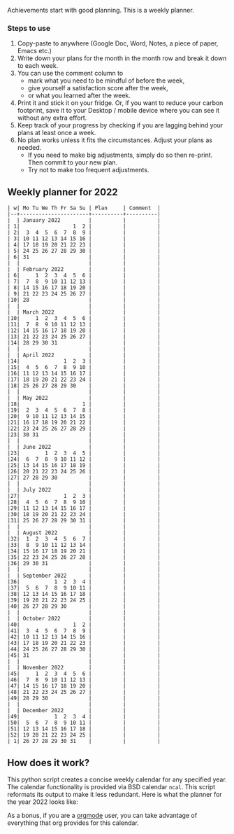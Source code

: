 Achievements start with good planning. This is a weekly planner. 

### Steps to use
1. Copy-paste to anywhere (Google Doc, Word, Notes, a piece of paper, Emacs etc.)
1. Write down your plans for the month in the month row and break it down to each week. 
1. You can use the comment column to 
    - mark what you need to be mindful of before the week,
    - give yourself a satisfaction score after the week, 
    - or what you learned after the week.
1. Print it and stick it on your fridge. Or, if you want to reduce your carbon footprint, save it to your Desktop / mobile device where you can see it without any extra effort.
1. Keep track of your progress by checking if you are lagging behind your plans at least once a week.
1. No plan works unless it fits the circumstances. Adjust your plans as needed. 
    - If you need to make big adjustments, simply do so then re-print. Then commit to your new plan.
    - Try not to make too frequent adjustments.

## Weekly planner for 2022
``` {org}
| w| Mo Tu We Th Fr Sa Su | Plan     | Comment  |
|--+----------------------+----------+----------|
|  | January 2022         |          |          |
| 1|                 1  2 |          |          |
| 2|  3  4  5  6  7  8  9 |          |          |
| 3| 10 11 12 13 14 15 16 |          |          |
| 4| 17 18 19 20 21 22 23 |          |          |
| 5| 24 25 26 27 28 29 30 |          |          |
| 6| 31                   |          |          |
|  |                      |          |          |
|  | February 2022        |          |          |
| 6|     1  2  3  4  5  6 |          |          |
| 7|  7  8  9 10 11 12 13 |          |          |
| 8| 14 15 16 17 18 19 20 |          |          |
| 9| 21 22 23 24 25 26 27 |          |          |
|10| 28                   |          |          |
|  |                      |          |          |
|  | March 2022           |          |          |
|10|     1  2  3  4  5  6 |          |          |
|11|  7  8  9 10 11 12 13 |          |          |
|12| 14 15 16 17 18 19 20 |          |          |
|13| 21 22 23 24 25 26 27 |          |          |
|14| 28 29 30 31          |          |          |
|  |                      |          |          |
|  | April 2022           |          |          |
|14|              1  2  3 |          |          |
|15|  4  5  6  7  8  9 10 |          |          |
|16| 11 12 13 14 15 16 17 |          |          |
|17| 18 19 20 21 22 23 24 |          |          |
|18| 25 26 27 28 29 30    |          |          |
|  |                      |          |          |
|  | May 2022             |          |          |
|18|                    1 |          |          |
|19|  2  3  4  5  6  7  8 |          |          |
|20|  9 10 11 12 13 14 15 |          |          |
|21| 16 17 18 19 20 21 22 |          |          |
|22| 23 24 25 26 27 28 29 |          |          |
|23| 30 31                |          |          |
|  |                      |          |          |
|  | June 2022            |          |          |
|23|        1  2  3  4  5 |          |          |
|24|  6  7  8  9 10 11 12 |          |          |
|25| 13 14 15 16 17 18 19 |          |          |
|26| 20 21 22 23 24 25 26 |          |          |
|27| 27 28 29 30          |          |          |
|  |                      |          |          |
|  | July 2022            |          |          |
|27|              1  2  3 |          |          |
|28|  4  5  6  7  8  9 10 |          |          |
|29| 11 12 13 14 15 16 17 |          |          |
|30| 18 19 20 21 22 23 24 |          |          |
|31| 25 26 27 28 29 30 31 |          |          |
|  |                      |          |          |
|  | August 2022          |          |          |
|32|  1  2  3  4  5  6  7 |          |          |
|33|  8  9 10 11 12 13 14 |          |          |
|34| 15 16 17 18 19 20 21 |          |          |
|35| 22 23 24 25 26 27 28 |          |          |
|36| 29 30 31             |          |          |
|  |                      |          |          |
|  | September 2022       |          |          |
|36|           1  2  3  4 |          |          |
|37|  5  6  7  8  9 10 11 |          |          |
|38| 12 13 14 15 16 17 18 |          |          |
|39| 19 20 21 22 23 24 25 |          |          |
|40| 26 27 28 29 30       |          |          |
|  |                      |          |          |
|  | October 2022         |          |          |
|40|                 1  2 |          |          |
|41|  3  4  5  6  7  8  9 |          |          |
|42| 10 11 12 13 14 15 16 |          |          |
|43| 17 18 19 20 21 22 23 |          |          |
|44| 24 25 26 27 28 29 30 |          |          |
|45| 31                   |          |          |
|  |                      |          |          |
|  | November 2022        |          |          |
|45|     1  2  3  4  5  6 |          |          |
|46|  7  8  9 10 11 12 13 |          |          |
|47| 14 15 16 17 18 19 20 |          |          |
|48| 21 22 23 24 25 26 27 |          |          |
|49| 28 29 30             |          |          |
|  |                      |          |          |
|  | December 2022        |          |          |
|49|           1  2  3  4 |          |          |
|50|  5  6  7  8  9 10 11 |          |          |
|51| 12 13 14 15 16 17 18 |          |          |
|52| 19 20 21 22 23 24 25 |          |          |
| 1| 26 27 28 29 30 31    |          |          |
```

## How does it work?
This python script creates a concise weekly calendar for any specified
year. The calendar functionality is provided via BSD calendar `ncal`.
This script reformats its output to make it less redundant. Here is what
the planner for the year 2022 looks like:

As a bonus, if you are a [orgmode](https://orgmode.org/ "orgmode") user, you can
take advantage of everything that org provides for this calendar.
